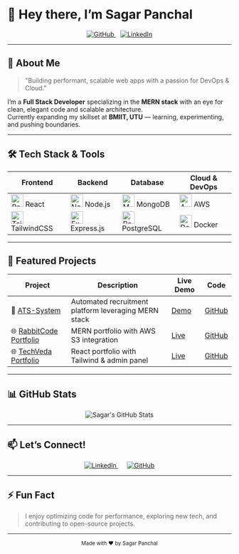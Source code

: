 # 👋 Hey there, I’m **Sagar Panchal**

<div align="center">
  <a href="https://github.com/SagarP2" target="_blank" rel="noopener noreferrer">
    <img src="https://img.shields.io/badge/GitHub-181717?style=for-the-badge&logo=github&logoColor=white" alt="GitHub"/>
  </a>
  <a href="https://www.linkedin.com/in/sagarpanchal0918/" target="_blank" rel="noopener noreferrer" style="margin-left:10px;">
    <img src="https://img.shields.io/badge/LinkedIn-0A66C2?style=for-the-badge&logo=linkedin&logoColor=white" alt="LinkedIn"/>
  </a>
</div>

---

## 🚀 About Me

> "Building performant, scalable web apps with a passion for DevOps & Cloud."  

I’m a **Full Stack Developer** specializing in the **MERN stack** with an eye for clean, elegant code and scalable architecture.  
Currently expanding my skillset at **BMIIT, UTU** — learning, experimenting, and pushing boundaries.

---

## 🛠️ Tech Stack & Tools

| Frontend                       | Backend                      | Database                     | Cloud & DevOps                |
|-------------------------------|------------------------------|------------------------------|------------------------------|
| <img src="https://cdn.jsdelivr.net/gh/devicons/devicon/icons/react/react-original.svg" alt="React" width="28"/> React | <img src="https://cdn.jsdelivr.net/gh/devicons/devicon/icons/nodejs/nodejs-original.svg" alt="Node.js" width="28"/> Node.js | <img src="https://cdn.jsdelivr.net/gh/devicons/devicon/icons/mongodb/mongodb-original.svg" alt="MongoDB" width="28"/> MongoDB | <img src="https://cdn.jsdelivr.net/gh/devicons/devicon/icons/amazonwebservices/amazonwebservices-original.svg" alt="AWS" width="28"/> AWS |
| <img src="https://cdn.jsdelivr.net/gh/devicons/devicon/icons/tailwindcss/tailwindcss-plain.svg" alt="TailwindCSS" width="28"/> TailwindCSS | <img src="https://cdn.jsdelivr.net/gh/devicons/devicon/icons/express/express-original.svg" alt="Express.js" width="28"/> Express.js | <img src="https://cdn.jsdelivr.net/gh/devicons/devicon/icons/postgresql/postgresql-original.svg" alt="PostgreSQL" width="28"/> PostgreSQL | <img src="https://cdn.jsdelivr.net/gh/devicons/devicon/icons/docker/docker-original.svg" alt="Docker" width="28"/> Docker |

---

## 🌟 Featured Projects

| Project | Description | Live Demo | Code |
|---|---|---|---|
| 🚀 [ATS-System](https://github.com/SagarP2/ATS-System) | Automated recruitment platform leveraging MERN stack | [Demo](https://ats-system-live-link.com) | [GitHub](https://github.com/SagarP2/ATS-System) |
| 🌐 [RabbitCode Portfolio](https://github.com/SagarP2/rabbitcode-portfolio) | MERN portfolio with AWS S3 integration | [Live](https://rabbitcodeportfolio.vercel.app) | [GitHub](https://github.com/SagarP2/rabbitcode-portfolio) |
| 🌐 [TechVeda Portfolio](https://github.com/SagarP2/Techveda-Portfolio) | React portfolio with Tailwind & admin panel | [Live](https://techvedaportfolio.vercel.app) | [GitHub](https://github.com/SagarP2/Techveda-Portfolio) |

---

## 📊 GitHub Stats

<div align="center">
  <img src="https://github-readme-stats.vercel.app/api?username=SagarP2&show_icons=true&theme=radical&count_private=true" alt="Sagar's GitHub Stats" />
</div>

---

## 📫 Let’s Connect!

<div align="center">
  <a href="https://www.linkedin.com/in/sagarpanchal0918/" target="_blank" rel="noopener noreferrer" style="margin: 0 10px;">
    <img src="https://img.shields.io/badge/LinkedIn-%230077B5.svg?style=for-the-badge&logo=linkedin&logoColor=white" alt="LinkedIn" />
  </a>
  <a href="https://github.com/SagarP2" target="_blank" rel="noopener noreferrer" style="margin: 0 10px;">
    <img src="https://img.shields.io/badge/GitHub-181717?style=for-the-badge&logo=github&logoColor=white" alt="GitHub" />
  </a>
</div>

---

## ⚡ Fun Fact

> I enjoy optimizing code for performance, exploring new tech, and contributing to open-source projects.

---

<div align="center">
  <sub>Made with ❤️ by Sagar Panchal</sub>
</div>
